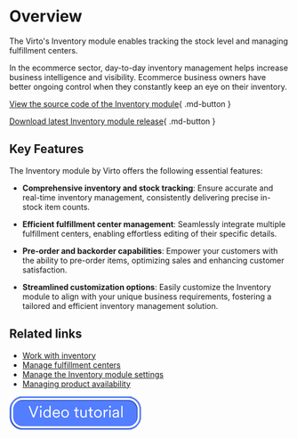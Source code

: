 ﻿# Overview
The Virto's Inventory module enables tracking the stock level and managing fulfillment centers.

In the ecommerce sector, day-to-day inventory management helps increase business intelligence and visibility. Ecommerce business owners have better ongoing control when they constantly keep an eye on their inventory.

[View the source code of the Inventory module](https://github.com/VirtoCommerce/vc-module-inventory){ .md-button }

[Download latest Inventory module release](https://github.com/VirtoCommerce/vc-module-inventory/releases){ .md-button }

## Key Features

The Inventory module by Virto offers the following essential features:

* **Comprehensive inventory and stock tracking**: Ensure accurate and real-time inventory management, consistently delivering precise in-stock item counts.

* **Efficient fulfillment center management**: Seamlessly integrate multiple fulfillment centers, enabling effortless editing of their specific details.

* **Pre-order and backorder capabilities**: Empower your customers with the ability to pre-order items, optimizing sales and enhancing customer satisfaction.

* **Streamlined customization options**: Easily customize the Inventory module to align with your unique business requirements, fostering a tailored and efficient inventory management solution.

## Related links

* [Work with inventory](managing-inventory.md)
* [Manage fulfillment centers](managing-fulfillment-centers.md)
* [Manage the Inventory module settings](settings.md)
* [Managing product availability](../catalog/setting-product-availability.md)


[![video tutorial](media/video-tutorial-button.png)](https://youtu.be/LAI1ejDnze8?si=lQia2WtwY1QuxoGs)